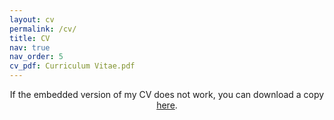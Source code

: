 ```yaml
---
layout: cv
permalink: /cv/
title: CV
nav: true
nav_order: 5
cv_pdf: Curriculum Vitae.pdf
---
```


<center>
If the embedded version of my CV does not work, you can download a copy <a href="assets/pdf/Curriculum Vitae.pdf" target="_blank">here</a>.
</center>
